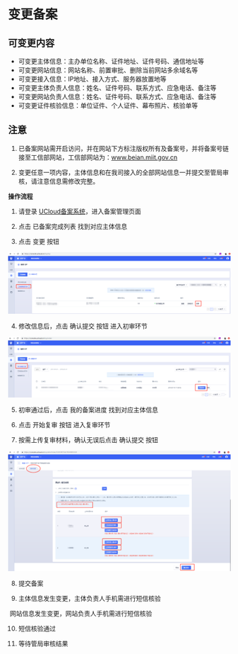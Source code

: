 

# 变更备案

## 可变更内容

- 可变更主体信息：主办单位名称、证件地址、证件号码、通信地址等
- 可变更网站信息：网站名称、前置审批、删除当前网站多余域名等
- 可变更接入信息：IP地址、接入方式、服务器放置地等
- 可变更主体负责人信息：姓名、证件号码、联系方式、应急电话、备注等
- 可变更网站负责人信息：姓名、证件号码、联系方式、应急电话、备注等
- 可变更证件核验信息：单位证件、个人证件、幕布照片、核验单等

## 注意

1. 已备案网站需开启访问，并在网站下方标注版权所有及备案号，并将备案号链接至工信部网站，工信部网站为：www.beian.miit.gov.cn

2. 变更任意一项内容，主体信息和在我司接入的全部网站信息一并提交至管局审核，请注意信息需修改完整。

**操作流程**

1. 请登录
   [UCloud备案系统](https://console.ucloud.cn/icp)，进入备案管理页面

2. 点击 已备案完成列表 找到对应主体信息

3. 点击 变更 按钮

![](/images/guidance/变更备案1.png)

4. 修改信息后，点击 确认提交 按钮 进入初审环节

![](/images/guidance/变更备案2.png)

5. 初审通过后，点击 我的备案进度 找到对应主体信息

6. 点击 开始复审 按钮 进入复审环节

7. 按需上传复审材料，确认无误后点击 确认提交 按钮

![](/images/guidance/变更备案3.png)

8. 提交备案

9. 主体信息发生变更，主体负责人手机需进行短信核验

​       网站信息发生变更，网站负责人手机需进行短信核验

10. 短信核验通过

11. 等待管局审核结果